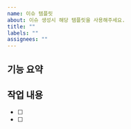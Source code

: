 ```yaml
---
name: 이슈 템플릿
about: 이슈 생성시 해당 템플릿을 사용해주세요.
title: ""
labels: ""
assignees: ""
---
```


## 기능 요약

## 작업 내용

- [ ]
- [ ]
